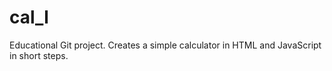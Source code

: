 # cal_l
Educational Git project. Creates a simple calculator in HTML and JavaScript in short steps. 

